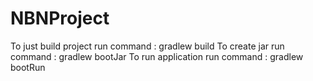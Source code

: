 # NBNProject

To just build project run command : gradlew build
To create jar run command : gradlew bootJar
To run application run command : gradlew bootRun
